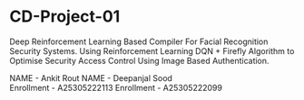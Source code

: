 # CD-Project-01
Deep Reinforcement Learning Based Compiler For Facial Recognition Security Systems. Using Reinforcement Learning DQN + Firefly Algorithm to Optimise Security Access Control Using Image Based Authentication.


NAME - Ankit Rout              NAME - Deepanjal Sood             
Enrollment - A25305222113      Enrollment - A25305222099

